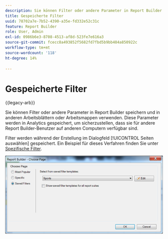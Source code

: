 ```yaml
---
description: Sie können Filter oder andere Parameter in Report Builder speichern und in anderen Arbeitsblättern oder Arbeitsmappen verwenden. Diese Parameter werden in Analytics gespeichert, um sicherzustellen, dass sie für andere Report Builder-Benutzer auf anderen Computern verfügbar sind.
title: Gespeicherte Filter
uuid: 78702a7e-7b52-4390-a35e-fd332e52c31c
feature: Report Builder
role: User, Admin
exl-id: 0986b6e3-8708-4513-af8d-523fe7e616a3
source-git-commit: fcecc8a493852f5682fd7fbd5b9bb484a850922c
workflow-type: tm+mt
source-wordcount: '118'
ht-degree: 14%

---
```


# Gespeicherte Filter

{{legacy-arb}}

Sie können Filter oder andere Parameter in Report Builder speichern und in anderen Arbeitsblättern oder Arbeitsmappen verwenden. Diese Parameter werden in Analytics gespeichert, um sicherzustellen, dass sie für andere Report Builder-Benutzer auf anderen Computern verfügbar sind.

Filter werden während der Erstellung im Dialogfeld [!UICONTROL Seiten auswählen] gespeichert. Ein Beispiel für dieses Verfahren finden Sie unter [Spezifische Filter](/help/analyze/legacy-report-builder/layout/c-filter-dimensions/t-specific-filters.md).

![Screenshot des Formulars „Seite auswählen“ und der Optionen für die Seiten „Bevorzugte, spezifische und gespeicherte Filter“.](assets/choose_page_saved.png)
